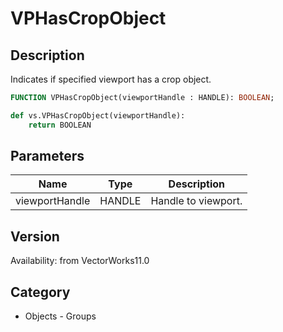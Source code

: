 # VPHasCropObject

## Description
Indicates if specified viewport has a crop object.

```pascal
FUNCTION VPHasCropObject(viewportHandle : HANDLE): BOOLEAN;
```

```python
def vs.VPHasCropObject(viewportHandle):
    return BOOLEAN
```

## Parameters
|Name|Type|Description|
|---|---|---|
|viewportHandle|HANDLE|Handle to viewport.|

## Version
Availability: from VectorWorks11.0

## Category
* Objects - Groups

